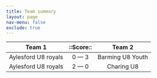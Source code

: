 ```yaml
---
title: Team summary
layout: page
nav-menu: false
exclude: true
---
```




|       Team 1        |  ::Score::  |      Team 2      |
|:-------------------:|:-----------:|:----------------:|
| Aylesford U8 royals | 0 &mdash; 3 | Barming U8 Youth |
| Aylesford U8 royals | 2 &mdash; 0 |    Charing U8    |

 <br /><br /><br />